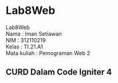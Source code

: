 # Lab8Web
Lab8Web\
Nama : Iman Setiawan\
NIM : 312110219\
Kelas : TI.21.A1\
Mata kuliah : Pemograman Web 2

## CURD Dalam Code Igniter 4
